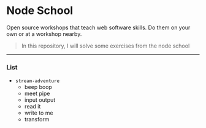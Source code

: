 # Node School

Open source workshops that teach web software skills. Do them on your own or at a workshop nearby.

> In this repository, I will solve some exercises from the node school

---

### List

- `stream-adventure`
  - beep boop
  - meet pipe
  - input output
  - read it
  - write to me
  - transform
